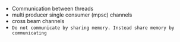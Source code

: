 - Communication between threads
- multi producer single consumer (mpsc) channels
- cross beam channels
- `Do not communicate by sharing memory. Instead share memory by communicating`